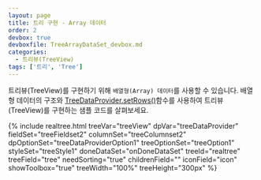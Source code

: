```yaml
---
layout: page
title: 트리 구현 - Array 데이터
order: 2
devbox: true
devboxfile: TreeArrayDataSet_devbox.md
categories:
  - 트리뷰(TreeView)
tags: ['트리', 'Tree']
---
```


트리뷰(TreeView)를 구현하기 위해 `배열형(Array) 데이터`를 사용할 수 있습니다.
배열형 데이터의 구조와 [TreeDataProvider.setRows()](http://help.realgrid.com/api/TreeDataProvider/setRows/)함수를 사용하여 트리뷰(TreeView)를 구현하는 샘플 코드를 살펴보세요.

{% include realtree.html
  treeVar="treeView"
  dpVar="treeDataProvider"
  fieldSet="treeFieldset2"
  columnSet="treeColumnset2"
  dpOptionSet="treeDataProviderOption1"
  treeOptionSet="treeOption1"
  styleSet="treeStyle1"
  doneDataSet="onDoneDataSet"
  treeId="realtree"
  treeField="tree"
  needSorting="true"
  childrenField=""
  iconField="icon"
  showToolbox="true"
  treeWidth="100%"
  treeHeight="300px" %}
